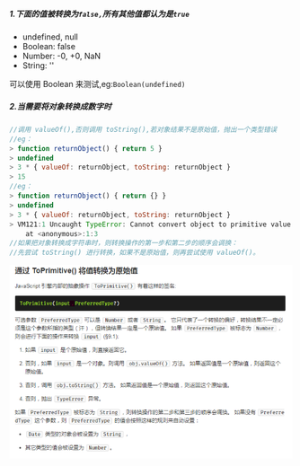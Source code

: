 ##### 1.下面的值被转换为`false,`所有其他值都认为是`true`

* undefined, null
* Boolean: false
* Number: -0, +0, NaN
* String: ''

可以使用 Boolean 来测试,eg:`Boolean(undefined)`

##### 2.当需要将对象转换成数字时

```js
//调用 valueOf(),否则调用 toString(),若对象结果不是原始值，抛出一个类型错误
//eg：
> function returnObject() { return 5 }
> undefined
> 3 * { valueOf: returnObject, toString: returnObject }
> 15
//eg：
> function returnObject() { return {} }
> undefined
> 3 * { valueOf: returnObject, toString: returnObject }
> VM121:1 Uncaught TypeError: Cannot convert object to primitive value
    at <anonymous>:1:3
//如果把对象转换成字符串时，则转换操作的第一步和第二步的顺序会调换： 
//先尝试 toString() 进行转换，如果不是原始值，则再尝试使用 valueOf()。
```

![](/assets/import.png)

